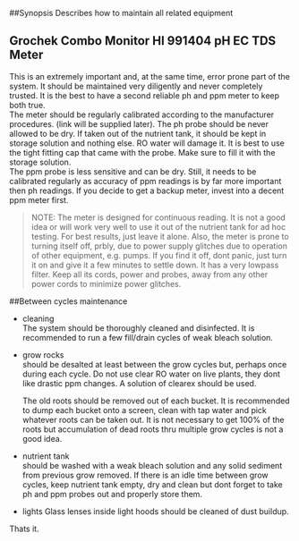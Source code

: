 ##Synopsis
Describes how to maintain all related equipment

## Grochek Combo Monitor HI 991404 pH EC TDS Meter 
This is an extremely important and, at the same time, error prone part of the system. It should be maintained very diligently and never completely trusted. It is the best to have a second reliable ph and ppm meter to keep both true.  
The meter should be regularly calibrated according to the manufacturer procedures. (link will be supplied later). The ph probe should be never allowed to be dry. If taken out of the nutrient tank, it should be kept in storage solution and nothing else. RO water will damage it. It is best to use the tight fitting cap that came with the probe. Make sure to fill it with the storage solution.  
The ppm probe is less sensitive and can be dry. Still, it needs to be calibrated regularly as accuracy of ppm readings is by far more important then ph readings. If you decide to get a backup meter, invest into a decent ppm meter first. 

>NOTE:
The meter is designed for continuous reading. It is not a good idea or will work very well to use it out of the nutrient tank for ad hoc testing. For best results, just leave it alone.
Also, the meter is prone to turning itself off, prbly, due to power supply glitches due to operation of other equipment, e.g. pumps. If you find it off, dont panic, just turn it on and give it a few minutes to settle down. It has a very lowpass filter. 
Keep all its cords, power and probes, away from any other power cords to minimize power glitches.

##Between cycles maintenance
* cleaning  
The system should be thoroughly cleaned and disinfected. It is recommended to run a few fill/drain cycles of weak bleach solution. 

* grow rocks  
should be desalted at least between the grow cycles but, perhaps once during each cycle. Do not use clear RO water on live plants, they dont like drastic ppm changes. A solution of clearex should be used.

    The old roots should be removed out of each bucket. It is recommended to dump each bucket onto a screen, clean with tap water and pick whatever roots can be taken out. It is not necessary to get 100% of the roots but accumulation of dead roots thru multiple grow cycles is not a good idea.  

* nutrient tank  
should be washed with a weak bleach solution and any solid sediment from previous grow removed. If there is an idle time between grow cycles, keep nutrient tank empty, dry and clean but dont forget to take ph and ppm probes out and properly store them.
* lights
Glass lenses inside light hoods should be cleaned of dust buildup.

Thats it.
